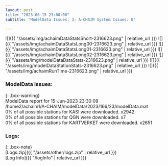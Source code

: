 ```yaml
---
layout: post
title: "2023-06-15 23:00:00"
subtitle: "ModelData Issues: 3; A-CHAIM System Issues: 0"

---
```


![]({{ "/assets/img/achaimDataStatsShort-2316623.png" | relative_url }})
![]({{ "/assets/img/achaimDataStatsLong00-2316623.png" | relative_url }})
![]({{ "/assets/img/achaimDataStatsLong01-2316623.png" | relative_url }})
![]({{ "/assets/img/achaimDataStatsLong02-2316623.png" | relative_url }})
![]({{ "/assets/img/modelDataDataStats-2316623.png" | relative_url }})
![]({{ "/assets/img/modelDataStationStats-2316623.png" | relative_url }})
![]({{ "/assets/img/achaimRunTime-2316623.png" | relative_url }})


### ModelData Issues:  
  
{: .box-warning}  
 ModelData report for 15-Jun-2023 23:30:09   
 /home2/achaim1/A-CHAIM/modelData/2023/166/23/modelData.mat   
 0% of all possible stations for KASI were downloaded. x2942   
 0% of all possible stations for QGN were downloaded. x7   
 0% of all possible stations for KARTVERKET were downloaded. x2651   
  


### Logs:  
  
{: .box-note}  
[Logs.zip]({{ "/assets/other/logs.zip" | relative_url }})  
[Log Info]({{ "/logInfo" | relative_url }})  
